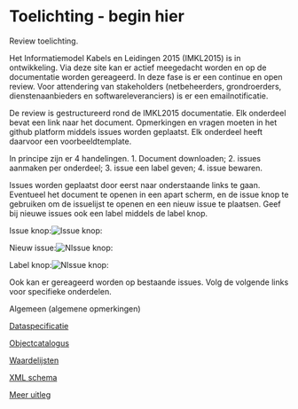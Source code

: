 # Toelichting - begin hier

Review toelichting.

Het Informatiemodel Kabels en Leidingen 2015 (IMKL2015) is in ontwikkeling. Via deze site kan er actief meegedacht worden en op de documentatie worden gereageerd. In deze fase is er een continue en open review. Voor attendering van stakeholders (netbeheerders, grondroerders, dienstenaanbieders en softwareleveranciers) is er een emailnotificatie.

De review is gestructureerd rond de IMKL2015 documentatie. Elk onderdeel bevat een link naar het document. Opmerkingen en vragen moeten in het github platform middels issues worden geplaatst. Elk onderdeel heeft daarvoor een voorbeeldtemplate.

In principe zijn er 4 handelingen. 1. Document downloaden; 2. issues aanmaken per onderdeel; 3. issue een label geven; 4. issue bewaren. 

Issues worden geplaatst door eerst naar onderstaande links te gaan. Eventueel het document te openen in een apart scherm, en de issue knop te gebruiken om de issuelijst te openen en een nieuw issue te plaatsen. Geef bij nieuwe issues ook een label middels de label knop.

Issue knop:![Issue knop:](https://dl.dropboxusercontent.com/u/26117339/github/Issueknop.png) 

Nieuw issue:![NIssue knop:](https://dl.dropboxusercontent.com/u/26117339/github/NewIssue.png)  

Label knop:![NIssue knop:](https://dl.dropboxusercontent.com/u/26117339/github/Labelknop.png)  

Ook kan er gereageerd worden op bestaande issues. Volg de volgende links voor specifieke onderdelen.

Algemeen (algemene opmerkingen)

[Dataspecificatie](https://github.com/Geonovum/imkl2015-review/tree/master/1.%20dataspecificatie)

[Objectcatalogus](https://github.com/Geonovum/imkl2015-review/tree/master/2.%20objectcatalogus)

[Waardelijsten](https://github.com/Geonovum/imkl2015-review/tree/master/3.%20waardelijsten)

[XML schema](https://github.com/Geonovum/imkl2015-review/tree/master/4.%20XML%20schema)

[Meer uitleg](https://github.com/Geonovum/imkl2015-review/blob/master/1.%20dataspecificatie/meerToelichting.txt)


